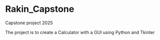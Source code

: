 # Rakin_Capstone
Capstone project 2025

The project is to create a Calculator with a GUI using Python and Tkinter
